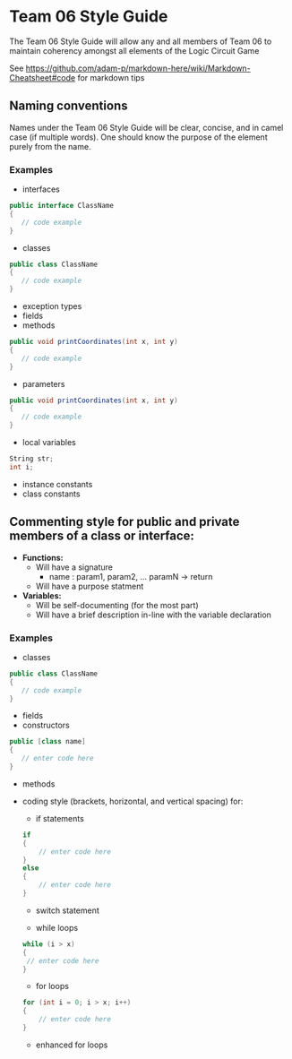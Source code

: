 # Team 06 Style Guide

The Team 06 Style Guide will allow any and all members of
Team 06 to maintain coherency amongst all elements of the Logic Circuit Game

See https://github.com/adam-p/markdown-here/wiki/Markdown-Cheatsheet#code for markdown tips

## Naming conventions

Names under the Team 06 Style Guide will be clear, concise, and in camel case (if multiple words).
One should know the purpose of the element purely from the name.

### Examples
* interfaces
```c#
public interface ClassName 
{
   // code example
}
```
* classes
```c#
public class ClassName 
{
   // code example
}
```
* exception types
* fields
* methods
```c#
public void printCoordinates(int x, int y)
{
   // code example
}
```
* parameters
```c#
public void printCoordinates(int x, int y)
{
   // code example
}
```
* local variables
```c#
String str;
int i;
```
* instance constants
* class constants

## Commenting style for public and private members of a class or interface:

* **Functions:**
   * Will have a signature 
      * name : param1, param2, ... paramN -> return
   * Will have a purpose statment
* **Variables:**
   * Will be self-documenting (for the most part)
   * Will have a brief description in-line with the variable declaration

### Examples

* classes

```c#
public class ClassName 
{
   // code example
}
```

* fields
* constructors
```c#
public [class name]
{
   // enter code here
}
```
* methods
* coding style (brackets, horizontal, and vertical spacing) for:
  * if statements
  ```c#
  if
  {
      // enter code here
  }
  else
  {
      // enter code here
  }
  ```
  * switch statement
  
  * while loops
  ```c#
  while (i > x)
  {
   // enter code here
  }
  ```
  
  * for loops
  ```c#
  for (int i = 0; i > x; i++)
  {
      // enter code here
  }
  ```
  * enhanced for loops

